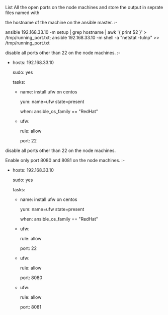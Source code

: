 List All the open ports on the node machines and store the output in seprate files named with

the hostname of the machine on the ansible master. :-



 ansible 192.168.33.10 -m setup | grep hostname | awk &#39;{ print $2 }&#39; &gt; /tmp/running\_port.txt; ansible 192.168.33.10 -m shell -a &quot;netstat -tulnp&quot; &gt;&gt; /tmp/running\_port.txt



disable all ports other than 22 on the node machines. :-

- hosts: 192.168.33.10

  sudo: yes

  tasks:

  - name: install ufw on centos

    yum: name=ufw state=present

    when: ansible\_os\_family == &quot;RedHat&quot;

  - ufw:

      rule: allow

      port: 22



disable all ports other than 22 on the node machines.

Enable only port 8080 and 8081 on the node machines. :-

- hosts: 192.168.33.10

  sudo: yes

  tasks:

  - name: install ufw on centos

    yum: name=ufw state=present

    when: ansible\_os\_family == &quot;RedHat&quot;

  - ufw:

      rule: allow

      port: 22

  - ufw:

      rule: allow

      port: 8080

  - ufw:

      rule: allow

      port: 8081
